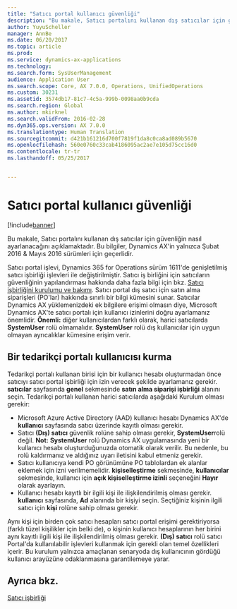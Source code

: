 ```yaml
---
title: "Satıcı portal kullanıcı güvenliği"
description: "Bu makale, Satıcı portalını kullanan dış satıcılar için güvenliğin nasıl ayarlanacağını açıklamaktadır. Bu bilgiler, Dynamics AX'in yalnızca Şubat 2016 &amp; Mayıs 2016 sürümleri için geçerlidir."
author: YuyuScheller
manager: AnnBe
ms.date: 06/20/2017
ms.topic: article
ms.prod: 
ms.service: dynamics-ax-applications
ms.technology: 
ms.search.form: SysUserManagement
audience: Application User
ms.search.scope: Core, AX 7.0.0, Operations, UnifiedOperations
ms.custom: 30231
ms.assetid: 3574db17-81c7-4c5a-999b-0098aa0b9cda
ms.search.region: Global
ms.author: mkirknel
ms.search.validFrom: 2016-02-28
ms.dyn365.ops.version: AX 7.0.0
ms.translationtype: Human Translation
ms.sourcegitcommit: d421b161216d700f7819f1da8c0ca8ad089b5670
ms.openlocfilehash: 560e0760c33cab4186095ac2ae7e105d75cc16d0
ms.contentlocale: tr-tr
ms.lasthandoff: 05/25/2017


---
```


# <a name="vendor-portal-user-security"></a>Satıcı portal kullanıcı güvenliği

[!include[banner](../includes/banner.md)]


Bu makale, Satıcı portalını kullanan dış satıcılar için güvenliğin nasıl ayarlanacağını açıklamaktadır. Bu bilgiler, Dynamics AX'in yalnızca Şubat 2016 &amp; Mayıs 2016 sürümleri için geçerlidir.

Satıcı portal işlevi, Dynamics 365 for Operations sürüm 1611'de genişletilmiş satıcı işbirliği işlevleri ile değiştirilmiştir. Satıcı iş birliğini için satıcıların güvenliğinin yapılandırması hakkında daha fazla bilgi için bkz. [Satıcı işbirliğini kurulumu ve bakımı](set-up-maintain-vendor-collaboration.md). Satıcı portal dış satıcı için satın alma siparişleri (PO'lar) hakkında sınırlı bir bilgi kümesini sunar. Satıcılar Dynamics AX yüklemenizdeki ek bilgilere erişimi olmasın diye, Microsoft Dynamics AX'te satıcı portalı için kullanıcı izinlerini doğru ayarlamanız önemlidir. **Önemli:** diğer kullanıcılardan farklı olarak, harici satıcılarda **SystemUser** rolü olmamalıdır. **SystemUser** rolü dış kullanıcılar için uygun olmayan ayrıcalıklar kümesine erişim verir.

## <a name="setting-up-a-vendor-portal-user"></a>Bir tedarikçi portalı kullanıcısı kurma
Tedarikçi portalı kullanan birisi için bir kullanıcı hesabı oluşturmadan önce satıcıyı satıcı portal işbirliği için izin verecek şekilde ayarlamanız gerekir. **satıcılar** sayfasında **genel** sekmesinde **satın alma siparişi işbirliği** alanını seçin. Tedarikçi portalı kullanan harici satıcılarda aşağıdaki Kurulum olması gerekir:

-   Microsoft Azure Active Directory (AAD) kullanıcı hesabı Dynamics AX'de **kullanıcı** sayfasında satıcı üzerinde kayıtlı olması gerekir.
-   Satıcı **(Dış) satıcı** güvenlik rolüne sahip olması gerekir, **SystemUser**rolü değil. **Not:** **SystemUser** rolü Dynamics AX uygulamasında yeni bir kullanıcı hesabı oluşturduğunuzda otomatik olarak verilir. Bu nedenle, bu rolü kaldırmanız ve aldığınız uyarı iletisini kabul etmeniz gerekir.
-   Satıcı kullanıcıya kendi PO görünümüne PO tablolardan ek alanlar eklemek için izni verilmemelidir. **kişiselleştirme** sekmesinde, **kullanıcılar** sekmesinde, kullanıcı için **açık kişiselleştirme izinli** seçeneğini **Hayır** olarak ayarlayın.
-   Kullanıcı hesabı kayıtlı bir ilgili kişi ile ilişkilendirilmiş olması gerekir. **kullanıcı** sayfasında, **Ad** alanında bir kişiyi seçin. Seçtiğiniz kişinin ilgili satıcı için **kişi** rolüne sahip olması gerekir.

Aynı kişi için birden çok satıcı hesapları satıcı portal erişimi gerektiriyorsa (farklı tüzel kişilikler için belki de), o kişinin kullanıcı hesaplarının her birini aynı kayıtlı ilgili kişi ile ilişkilendirilmiş olması gerekir. **(Dış) satıcı** rolü satıcı Portal'da kullanılabilir işlevleri kullanmak için gerekli olan temel özellikleri içerir. Bu kurulum yalnızca amaçlanan senaryoda dış kullanıcının gördüğü kullanıcı arayüzüne odaklanmasına garantilemeye yarar.

<a name="see-also"></a>Ayrıca bkz.
--------

[Satıcı işbirliği](collaborate-vendors-vendor-portal.md)




